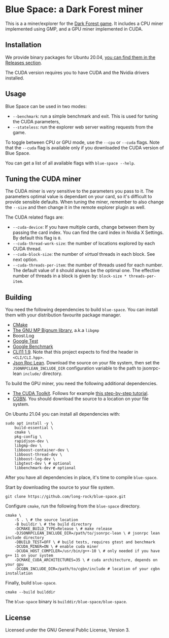 # Blue Space: a Dark Forest miner

This is a a miner/explorer for the [Dark Forest game](https://zkga.me).
It includes a CPU miner implemented using GMP, and a GPU miner implemented in CUDA.

## Installation

We provide binary packages for Ubuntu 20.04, [you can find them in the Releases
section](https://github.com/long-rock/blue-space/releases).

The CUDA version requires you to have CUDA and the Nvidia drivers installed.

## Usage

Blue Space can be used in two modes:

 * `--benchmark`: run a simple benchmark and exit. This is used for tuning the CUDA
    parameters,
 * `--stateless`: run the explorer web server waiting requests from the game.

To toggle between CPU or GPU mode, use the `--cpu` or `--cuda` flags. Note that
the `--cuda` flag is available only if you downloaded the CUDA version of Blue Space.

You can get a list of all available flags with `blue-space --help`.

## Tuning the CUDA miner

The CUDA miner is _very_ sensitive to the parameters you pass to it. The parameters
optimal value is dependant on your card, so it's difficult to provide sensible
defaults. When tuning the miner, remember to also change the `--size` and then
change it in the remote explorer plugin as well.

The CUDA related flags are:

 * `--cuda-device`: If you have multiple cards, change between them by passing the
    card index. You can find the card index in Nvidia X Settings. By default this
    flag is `0`.
 * `--cuda-thread-work-size`: the number of locations explored by each CUDA thread.
 * `--cuda-block-size`: the number of _virtual_ threads in each block. See next option.
 * `--cuda-threads-per-item`: the number of threads used for each number. The default
    value of `8` should always be the optimal one. The effective number of threads in
    a block is given by: `block-size * threads-per-item`.

## Building

You need the following dependencies to build `blue-space`. You can install them
with your distribution favourite package manager.

 * [CMake](https://cmake.org/)
 * [The GNU MP Bignum library](https://gmplib.org/), a.k.a `libgmp`
 * Boost.Log
 * [Google Test](https://github.com/google/googletest)
 * [Google Benchmark](https://github.com/google/benchmark)
 * [CLI11 1.9](https://github.com/CLIUtils/CLI11). Note that this project
   expects to find the header in `<CLI/CLI.hpp>`.
 * [Json Rpc Lean](https://github.com/uskr/jsonrpc-lean). Download the source
   on your file system, then set the `JSONRPCLEAN_INCLUDE_DIR` configuration
   variable to the path to jsonrpc-lean `include/` directory.

To build the GPU miner, you need the following additional dependencies.

 * [The CUDA Toolkit](https://developer.nvidia.com/cuda-toolkit). Follows for example [this step-by-step tutorial](https://cloud.google.com/compute/docs/gpus/install-drivers-gpu).
 * [CGBN](https://github.com/NVlabs/CGBN). You should download the source
    to a location on your file system.

On Ubuntu 21.04 you can install all dependencies with:

    sudo apt install -y \
        build-essential \
        cmake \
        pkg-config \
        rapidjson-dev \
        libgmp-dev \
        libboost-container-dev \
        libboost-thread-dev \
        libboost-log-dev \
        libgtest-dev \ # optional
        libbenchmark-dev # optional

After you have all dependencies in place, it's time to compile `blue-space`.

Start by downloading the source to your file system.

    git clone https://github.com/long-rock/blue-space.git

Configure `cmake`, run the following from the `blue-space` directory.

    cmake \
        -S . \ # the source location
        -B buildir \ # the build directory
        -DCMAKE_BUILD_TYPE=Release \ # make release
        -DJSONRPCLEAN_INCLUDE_DIR=/path/to/jsonrpc-lean \ # jsonrpc lean include directory
        -DBUILD_TEST=OFF \ # build tests, requires gtest and benchmark
        -DCUDA_MINER=ON \ # enable cuda miner
        -DCUDA_HOST_COMPILER=/usr/bin/g++-10 \ # only needed if you have g++ 11 on your system
        -DCMAKE_CUDA_ARCHITECTURES=35 \ # cuda architecture, depends on your gpu
        -DCGBN_INCLUDE_DIR=/path/to/cgbn/include # location of your cgbn installation

Finally, build `blue-space`.

    cmake --build builddir

The `blue-space` binary is `builddir/blue-space/blue-space`.

## License

Licensed under the GNU General Public License, Version 3.